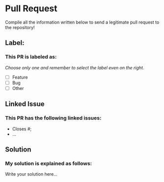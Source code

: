 # Pull Request
Compile all the information written below to send a legitimate pull request to the repository!

## Label:

### This PR is labeled as:
*Choose only one and remember to select the label even on the right.*

- [ ] Feature
- [ ] Bug
- [ ] Other

## Linked Issue

### This PR has the following linked issues:
- Closes #;
- ...

## Solution

### My solution is explained as follows:
Write your solution here...
